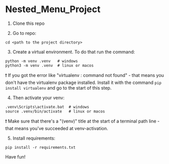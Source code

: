 # Nested_Menu_Project

1. Clone this repo

2. Go to repo: 

```
cd <path to the project directory>
```

3. Create a virtual environment. To do that run the command:

```
python -m venv .venv   # windows
python3 -m venv .venv  # linux or macos
```

:exclamation: If you got the error like "virtualenv : command not found" - that means you don't have the virtualenv package installed. Install it with the command `pip install virtualenv` and go to the start of this step.

4. Then activate your venv:

```
.venv\Scripts\activate.bat  # windows
source .venv/bin/activate   # linux or macos
```

:exclamation: Make sure that there's a "(venv)" title at the start of a terminal path line - that means you've succeeded at venv-activation.

5. Install requirements: 

```
pip install -r requirements.txt
```
Have fun!
